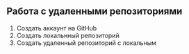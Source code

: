 ## Работа с удаленными репозиториями
1. Создать аккаунт на GitHub
2. Создать локальнный репозиторий
3. Создать удаленный репозиторий с локальным
